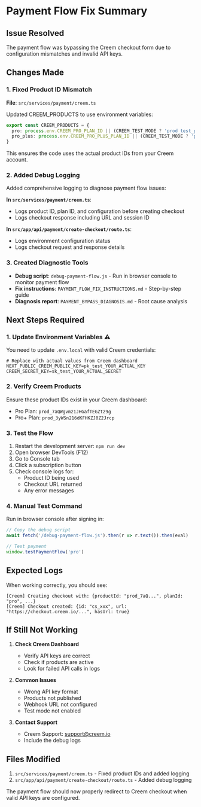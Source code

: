 # Payment Flow Fix Summary

## Issue Resolved
The payment flow was bypassing the Creem checkout form due to configuration mismatches and invalid API keys.

## Changes Made

### 1. Fixed Product ID Mismatch
**File**: `src/services/payment/creem.ts`

Updated CREEM_PRODUCTS to use environment variables:
```typescript
export const CREEM_PRODUCTS = {
  pro: process.env.CREEM_PRO_PLAN_ID || (CREEM_TEST_MODE ? 'prod_test_pro' : 'prod_pro'),
  pro_plus: process.env.CREEM_PRO_PLUS_PLAN_ID || (CREEM_TEST_MODE ? 'prod_test_proplus' : 'prod_proplus'),
}
```

This ensures the code uses the actual product IDs from your Creem account.

### 2. Added Debug Logging
Added comprehensive logging to diagnose payment flow issues:

**In `src/services/payment/creem.ts`**:
- Logs product ID, plan ID, and configuration before creating checkout
- Logs checkout response including URL and session ID

**In `src/app/api/payment/create-checkout/route.ts`**:
- Logs environment configuration status
- Logs checkout request and response details

### 3. Created Diagnostic Tools
- **Debug script**: `debug-payment-flow.js` - Run in browser console to monitor payment flow
- **Fix instructions**: `PAYMENT_FLOW_FIX_INSTRUCTIONS.md` - Step-by-step guide
- **Diagnosis report**: `PAYMENT_BYPASS_DIAGNOSIS.md` - Root cause analysis

## Next Steps Required

### 1. Update Environment Variables ⚠️
You need to update `.env.local` with valid Creem credentials:

```env
# Replace with actual values from Creem dashboard
NEXT_PUBLIC_CREEM_PUBLIC_KEY=pk_test_YOUR_ACTUAL_KEY
CREEM_SECRET_KEY=sk_test_YOUR_ACTUAL_SECRET
```

### 2. Verify Creem Products
Ensure these product IDs exist in your Creem dashboard:
- Pro Plan: `prod_7aQWgvmz1JHGafTEGZtz9g`
- Pro+ Plan: `prod_3yWSn216dKFHKZJ0Z2Jrcp`

### 3. Test the Flow
1. Restart the development server: `npm run dev`
2. Open browser DevTools (F12)
3. Go to Console tab
4. Click a subscription button
5. Check console logs for:
   - Product ID being used
   - Checkout URL returned
   - Any error messages

### 4. Manual Test Command
Run in browser console after signing in:
```javascript
// Copy the debug script
await fetch('/debug-payment-flow.js').then(r => r.text()).then(eval)

// Test payment
window.testPaymentFlow('pro')
```

## Expected Logs
When working correctly, you should see:
```
[Creem] Creating checkout with: {productId: "prod_7aQ...", planId: "pro", ...}
[Creem] Checkout created: {id: "cs_xxx", url: "https://checkout.creem.io/...", hasUrl: true}
```

## If Still Not Working

1. **Check Creem Dashboard**
   - Verify API keys are correct
   - Check if products are active
   - Look for failed API calls in logs

2. **Common Issues**
   - Wrong API key format
   - Products not published
   - Webhook URL not configured
   - Test mode not enabled

3. **Contact Support**
   - Creem Support: support@creem.io
   - Include the debug logs

## Files Modified
1. `src/services/payment/creem.ts` - Fixed product IDs and added logging
2. `src/app/api/payment/create-checkout/route.ts` - Added debug logging

The payment flow should now properly redirect to Creem checkout when valid API keys are configured.